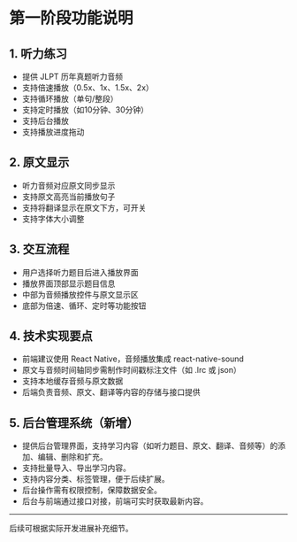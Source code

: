 # 第一阶段功能说明

## 1. 听力练习
- 提供 JLPT 历年真题听力音频
- 支持倍速播放（0.5x、1x、1.5x、2x）
- 支持循环播放（单句/整段）
- 支持定时播放（如10分钟、30分钟）
- 支持后台播放
- 支持播放进度拖动

## 2. 原文显示
- 听力音频对应原文同步显示
- 支持原文高亮当前播放句子
- 支持将翻译显示在原文下方，可开关
- 支持字体大小调整

## 3. 交互流程
- 用户选择听力题目后进入播放界面
- 播放界面顶部显示题目信息
- 中部为音频播放控件与原文显示区
- 底部为倍速、循环、定时等功能按钮

## 4. 技术实现要点
- 前端建议使用 React Native，音频播放集成 react-native-sound
- 原文与音频时间轴同步需制作时间戳标注文件（如 .lrc 或 json）
- 支持本地缓存音频与原文数据
- 后端负责音频、原文、翻译等内容的存储与接口提供

## 5. 后台管理系统（新增）
- 提供后台管理界面，支持学习内容（如听力题目、原文、翻译、音频等）的添加、编辑、删除和扩充。
- 支持批量导入、导出学习内容。
- 支持内容分类、标签管理，便于后续扩展。
- 后台操作需有权限控制，保障数据安全。
- 后台与前端通过接口对接，前端可实时获取最新内容。

---
后续可根据实际开发进展补充细节。